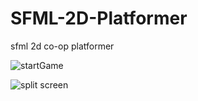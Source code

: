 # SFML-2D-Platformer
sfml 2d co-op platformer

![startGame](https://user-images.githubusercontent.com/54895362/105392119-35a23180-5bf1-11eb-9c52-3acbfc101c85.PNG)


![split screen](https://user-images.githubusercontent.com/54895362/105392122-363ac800-5bf1-11eb-949b-87f1cbf8ea36.PNG)
